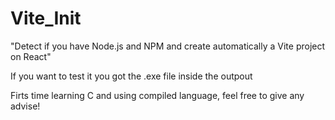 # Vite_Init
"Detect if you have Node.js and NPM and create automatically a Vite project on React"

If you want to test it you got the .exe file inside the outpout


Firts time learning C and using compiled language, feel free to give any advise!
